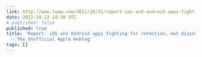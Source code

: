 ```yaml
---
link: http://www.tuaw.com/2011/10/31/report-ios-and-android-apps-fighting-for-retention-not-discove/
date: 2012-10-23 14:30 UTC
# published: false
published: true
title: 'Report: iOS and Android apps fighting for retention, not discovery | TUAW
  - The Unofficial Apple Weblog'
tags: []
---
```



